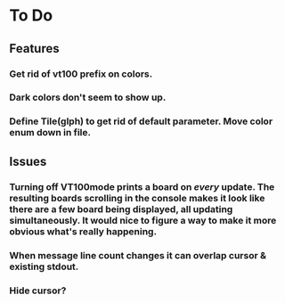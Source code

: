 # To Do

## Features

### Get rid of vt100 prefix on colors.

### Dark colors don't seem to show up.

### Define Tile(glph) to get rid of default parameter. Move color enum down in file.

## Issues

### Turning off VT100mode prints a board on _every_ update. The resulting boards scrolling in the console makes it look like there are a few board being displayed, all updating simultaneously. It would nice to figure a way to make it more obvious what's really happening. 

### When message line count changes it can overlap cursor & existing stdout.

### Hide cursor?

